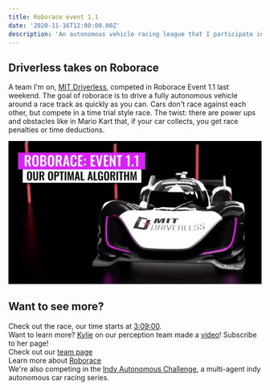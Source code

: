 ```yaml
---
title: Roborace event 1.1
date: '2020-11-16T12:00:00.00Z'
description: 'An autonomous vehicle racing league that I participate in with my team, MIT Driverless'
---
```


## Driverless takes on Roborace

A team I'm on, [MIT Driverless](http://driverless.mit.edu/), competed in Roborace Event 1.1 last weekend. The goal of roborace is to drive a fully autonomous vehicle around a race track as quickly as you can. Cars don't race against each other, but compete in a time trial style race. The twist: there are power ups and obstacles like in Mario Kart that, if your car collects, you get race penalties or time deductions.

![Driverless](./driverless.jpg)

## Want to see more?
Check out the race, our time starts at [3:09:00](https://www.youtube.com/watch?v=tKQAIDckIfU).\
Want to learn more? [Kylie](https://www.youtube.com/channel/UCKMjvg6fB6WS5WrPtbV4F5g) on our perception team made a [video](https://www.youtube.com/watch?v=YvIVE91WWKc)! Subscribe to her page!\
Check out our [team page](https://edgerton.mit.edu/clubs-teams/mit-driverless)\
Learn more about [Roborace](https://roborace.com/)\
We're also competing in the [Indy Autonomous Challenge](https://www.indyautonomouschallenge.com/), a multi-agent indy autonomous car racing series.
